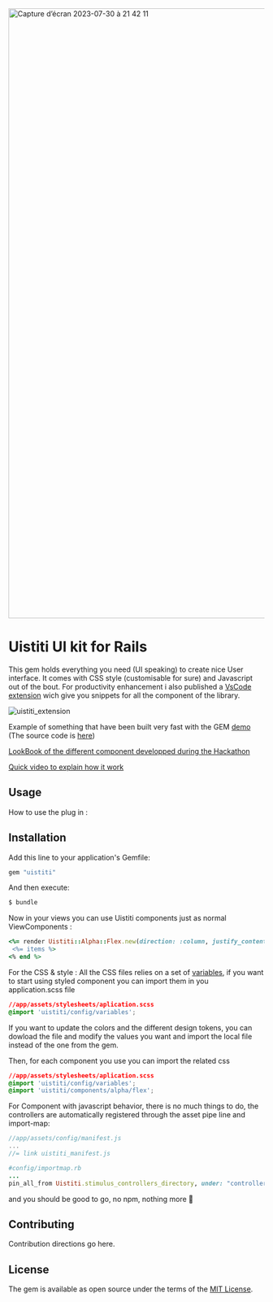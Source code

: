 <img width="1200" alt="Capture d’écran 2023-07-30 à 21 42 11" src="https://github.com/rails-hackathon/team-173/assets/75135824/8e38a2bf-2ae8-4cc0-a99b-d553eb374a34">

# Uistiti UI kit for Rails
This gem holds everything you need (UI speaking) to create nice User interface.
It comes with CSS style (customisable for sure) and Javascript out of the bout. 
For productivity enhancement i also published a [VsCode extension](https://marketplace.visualstudio.com/items?itemName=UistitiUiKit.uistitirails) wich give you snippets for all the component of the library.

![uistiti_extension](https://github.com/rails-hackathon/team-173/assets/75135824/afdcacc9-81b7-4ec1-9eb2-69e01a21af12)

Example of something that have been built very fast with the GEM [demo](https://polished-field-4685.fly.dev/) (The source code is [here](https://github.com/troptropcontent/uistiti-showcase))

[LookBook of the different component developped during the Hackathon](https://polished-field-4685.fly.dev/uistiti/lookbook/inspect/uistiti/alpha/button/playground)

[Quick video to explain how it work](https://share.vidyard.com/watch/2JSLZidGCBD1UohAUYexEf?)

## Usage
How to use the plug in :

## Installation
Add this line to your application's Gemfile:

```ruby
gem "uistiti"
```

And then execute:
```bash
$ bundle
```

Now in your views you can use Uistiti components just as normal ViewComponents :
```ruby
<%= render Uistiti::Alpha::Flex.new(direction: :column, justify_content: :space_between)  do %>
 <%= items %>
<% end %>
```

For the CSS & style :
All the CSS files relies on a set of [variables](https://github.com/rails-hackathon/team-173/blob/development/app/assets/stylesheets/uistiti/config/_variables.scss), if you want to start using styled component you can import them in you application.scss file

```css
//app/assets/stylesheets/aplication.scss
@import 'uistiti/config/variables';
```
If you want to update the colors and the different design tokens, you can dowload the file and modify the values you want and import the local file instead of the one from the gem.

Then, for each component you use you can import the related css
```css
//app/assets/stylesheets/aplication.scss
@import 'uistiti/config/variables';
@import 'uistiti/components/alpha/flex';
```

For Component with javascript behavior, there is no much things to do, the controllers are automatically registered through the asset pipe line and import-map:

```javascript
//app/assets/config/manifest.js
...
//= link uistiti_manifest.js
```

```ruby
#config/importmap.rb
...
pin_all_from Uistiti.stimulus_controllers_directory, under: "controllers/uistiti"
```

and you should be good to go, no npm, nothing more 🥰

## Contributing
Contribution directions go here.

## License
The gem is available as open source under the terms of the [MIT License](https://opensource.org/licenses/MIT).
